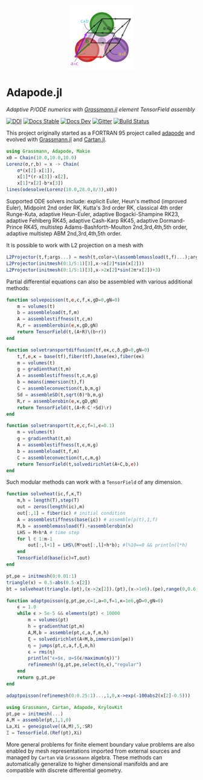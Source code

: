 <p align="center">
  <img src="./docs/src/assets/logo.png" alt="DirectSum.jl"/>
</p>

# Adapode.jl

*Adaptive P/ODE numerics with [Grassmann.jl](https://github.com/chakravala/Grassmann.jl) element TensorField assembly*

[![DOI](https://zenodo.org/badge/223493781.svg)](https://zenodo.org/badge/latestdoi/223493781)
[![Docs Stable](https://img.shields.io/badge/docs-stable-blue.svg)](https://grassmann.crucialflow.com/stable)
[![Docs Dev](https://img.shields.io/badge/docs-dev-blue.svg)](https://grassmann.crucialflow.com/dev)
[![Gitter](https://badges.gitter.im/Grassmann-jl/community.svg)](https://gitter.im/Grassmann-jl/community?utm_source=badge&utm_medium=badge&utm_campaign=pr-badge)
[![Build Status](https://travis-ci.org/chakravala/Adapode.jl.svg?branch=master)](https://travis-ci.org/chakravala/Adapode.jl)

This project originally started as a FORTRAN 95 project called [adapode](https://github.com/chakravala/adapode) and evolved with [Grassmann.jl](https://github.com/chakravala/Grassmann.jl) and [Cartan.jl](https://github.com/chakravala/Cartan.jl).

```julia
using Grassmann, Adapode, Makie
x0 = Chain(10.0,10.0,10.0)
Lorenz(σ,r,b) = x -> Chain(
	σ*(x[2]-x[1]),
	x[1]*(r-x[3])-x[2],
	x[1]*x[2]-b*x[3])
lines(odesolve(Lorenz(10.0,28.0,8/3),x0))
```
Supported ODE solvers include:
explicit Euler,
Heun's method (improved Euler),
Midpoint 2nd order RK,
Kutta's 3rd order RK,
classical 4th order Runge-Kuta,
adaptive Heun-Euler,
adaptive Bogacki-Shampine RK23,
adaptive Fehlberg RK45,
adaptive Cash-Karp RK45,
adaptive Dormand-Prince RK45,
multistep Adams-Bashforth-Moulton 2nd,3rd,4th,5th order,
adaptive multistep ABM 2nd,3rd,4th,5th order.

It is possible to work with L2 projection on a mesh with
```julia
L2Projector(t,f;args...) = mesh(t,color=\(assemblemassload(t,f)...);args...)
L2Projector(initmesh(0:1/5:1)[3],x->x[2]*sin(x[2]))
L2Projector(initmesh(0:1/5:1)[3],x->2x[2]*sin(2π*x[2])+3)
```

Partial differential equations can also be assembled with various additional methods:
```julia
function solvepoisson(t,e,c,f,κ,gD=0,gN=0)
    m = volumes(t)
    b = assembleload(t,f,m)
    A = assemblestiffness(t,c,m)
    R,r = assemblerobin(e,κ,gD,gN)
    return TensorField(t,(A+R)\(b+r))
end
```
```Julia
function solvetransportdiffusion(tf,eκ,c,δ,gD=0,gN=0)
    t,f,e,κ = base(tf),fiber(tf),base(eκ),fiber(eκ)
    m = volumes(t)
    g = gradienthat(t,m)
    A = assemblestiffness(t,c,m,g)
    b = means(immersion(t),f)
    C = assembleconvection(t,b,m,g)
    Sd = assembleSD(t,sqrt(δ)*b,m,g)
    R,r = assemblerobin(e,κ,gD,gN)
    return TensorField(t,(A+R-C'+Sd)\r)
end
```
```Julia
function solvetransport(t,e,c,f=1,ϵ=0.1)
    m = volumes(t)
    g = gradienthat(t,m)
    A = assemblestiffness(t,ϵ,m,g)
    b = assembleload(t,f,m)
    C = assembleconvection(t,c,m,g)
    return TensorField(t,solvedirichlet(A+C,b,e))
end
```
Such modular methods can work with a `TensorField` of any dimension.
```Julia
function solveheat(ic,f,κ,T)
    m,h = length(T),step(T)
    out = zeros(length(ic),m)
    out[:,1] = fiber(ic) # initial condition
    A = assemblestiffness(base(ic)) # assemble(p(t),1,f)
    M,b = assemblemassload(f).+assemblerobin(κ)
    LHS = M+h*A # time step
    for l ∈ 1:m-1
        out[:,l+1] = LHS\(M*out[:,l]+h*b); #l%10==0 && println(l*h)
    end
    TensorField(base(ic)⊕T,out)
end
```
```Julia
pt,pe = initmesh(0:0.01:1)
triangle(x) = 0.5-abs(0.5-x[2])
bt = solveheat(triangle.(pt),(x->2x[2]).(pt),(x->1e6).(pe),range(0,0.6,101))
```
```Julia
function adaptpoisson(g,pt,pe,c=1,a=0,f=1,κ=1e6,gD=0,gN=0)
    ϵ = 1.0
    while ϵ > 5e-5 && elements(pt) < 10000
        m = volumes(pt)
        h = gradienthat(pt,m)
        A,M,b = assemble(pt,c,a,f,m,h)
        ξ = solvedirichlet(A+M,b,immersion(pe))
        η = jumps(pt,c,a,f,ξ,m,h)
        ϵ = rms(η)
        println("ϵ=$ϵ, α=$(ϵ/maximum(η))")
        refinemesh!(g,pt,pe,select(η,ϵ),"regular")
    end
    return g,pt,pe
end
```
```Julia
adaptpoisson(refinemesh(0:0.25:1)...,1,0,x->exp(-100abs2(x[2]-0.5)))
```
```Julia
using Grassmann, Cartan, Adapode, KrylovKit
pt,pe = initmesh(...)
A,M = assemble(pt,1,1,0)
La,Xi = geneigsolve((A,M),5,:SR)
Ξ = TensorField.(Ref(pt),Xi)
```
More general problems for finite element boundary value problems are also enabled by mesh representations imported from external sources and managed by `Cartan` via `Grassmann` algebra.
These methods can automatically generalize to higher dimensional manifolds and are compatible with discrete differential geometry.
